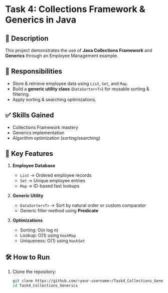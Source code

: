 # Task 4: Collections Framework & Generics in Java

## 📌 Description
This project demonstrates the use of **Java Collections Framework** and **Generics** through an Employee Management example.

## 🎯 Responsibilities
- Store & retrieve employee data using `List`, `Set`, and `Map`.
- Build a **generic utility class** (`DataSorter<T>`) for reusable sorting & filtering.
- Apply sorting & searching optimizations.

## ✅ Skills Gained
- Collections Framework mastery
- Generics implementation
- Algorithm optimization (sorting/searching)

## 🔹 Key Features
1. **Employee Database**
   - `List` → Ordered employee records
   - `Set` → Unique employee entries
   - `Map` → ID-based fast lookups

2. **Generic Utility**
   - `DataSorter<T>` → Sort by natural order or custom comparator
   - Generic filter method using **Predicate**

3. **Optimizations**
   - Sorting: O(n log n)
   - Lookup: O(1) using `HashMap`
   - Uniqueness: O(1) using `HashSet`

## 🛠️ How to Run
1. Clone the repository:
   ```bash
   git clone https://github.com/<your-username>/Task4_Collections_Generics.git
   cd Task4_Collections_Generics

